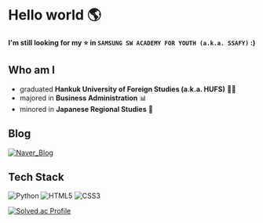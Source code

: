 # Hello world 🌎
**I'm still looking for my ⭐ in `SAMSUNG SW ACADEMY FOR YOUTH (a.k.a. SSAFY)` :)**  

## Who am I
- graduated **Hankuk University of Foreign Studies (a.k.a. HUFS)** 👨‍🎓
- majored in **Business Administration** 📊
- minored in **Japanese Regional Studies** 🎌

## Blog
[![Naver_Blog](http://img.shields.io/badge/Travel_Blog-03C75A?style=flat-square&logo=Naver&logoColor=white)](https://blog.naver.com/hong267)

## Tech Stack
![Python](https://img.shields.io/badge/Python-3766AB?style=flat-square&logo=Python&logoColor=white)
![HTML5](https://img.shields.io/badge/HTML5-E34F26?style=flat-square&logo=HTML5&logoColor=white)
![CSS3](https://img.shields.io/badge/CSS3-1527B6?style=flat-square&logo=CSS3&logoColor=white)

[![Solved.ac Profile](http://mazassumnida.wtf/api/v2/generate_badge?boj=hong267)](https://solved.ac/hong267/)

<!--
**hongjungkimm/hongjungkimm** is a ✨ _special_ ✨ repository because its `README.md` (this file) appears on your GitHub profile.

Here are some ideas to get you started:

- 🔭 I’m currently working on ...
- 🌱 I’m currently learning ...
- 👯 I’m looking to collaborate on ...
- 🤔 I’m looking for help with ...
- 💬 Ask me about ...
- 📫 How to reach me: ...
- 😄 Pronouns: ...
- ⚡ Fun fact: ...
-->
